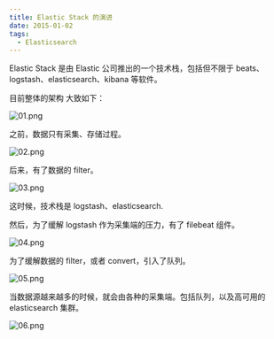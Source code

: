 ```yaml
---
title: Elastic Stack 的演进
date: 2015-01-02
tags: 
  - Elasticsearch
---
```


Elastic Stack 是由 Elastic 公司推出的一个技术栈，包括但不限于 beats、logstash、elasticsearch、kibana 等软件。

目前整体的架构 大致如下：

![01.png](http://70data-net-static.smartgslb.com/upload/log/01.png)

<!--more-->

之前，数据只有采集、存储过程。

![02.png](http://70data-net-static.smartgslb.com/upload/log/02.png)

后来，有了数据的 filter。

![03.png](http://70data-net-static.smartgslb.com/upload/log/03.png)

这时候，技术栈是 logstash、elasticsearch.

然后，为了缓解 logstash 作为采集端的压力，有了 filebeat 组件。

![04.png](http://70data-net-static.smartgslb.com/upload/log/04.png)

为了缓解数据的 filter，或者 convert，引入了队列。

![05.png](http://70data-net-static.smartgslb.com/upload/log/05.png)

当数据源越来越多的时候，就会由各种的采集端。包括队列，以及高可用的 elasticsearch 集群。

![06.png](http://70data-net-static.smartgslb.com/upload/log/06.png)

